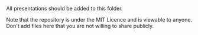All presentations should be added to this folder.

Note that the repository is under the MIT Licence and is viewable to anyone.
Don't add files here that you are not willing to share publicly.
